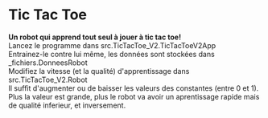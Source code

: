 <h1>Tic Tac Toe</h1>
<strong>Un robot qui apprend tout seul à jouer à tic tac toe!</strong><br>Lancez le programme dans src.TicTacToe_V2.TicTacToeV2App<br>
Entrainez-le contre lui même, les données sont stockées dans _fichiers.DonneesRobot<br>
Modifiez la vitesse (et la qualité) d'apprentissage dans src.TicTacToe_V2.Robot<br>
Il suffit d'augmenter ou de baisser les valeurs des constantes (entre 0 et 1).<br>
Plus la valeur est grande, plus le robot va avoir un aprentissage rapide mais de qualité inferieur, et inversement.

